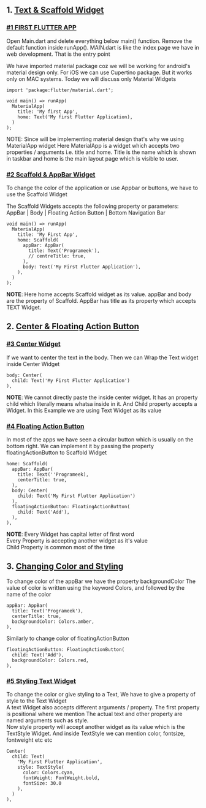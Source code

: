 ## 1. <u>Text & Scaffold Widget</u>

### <u>#1 FIRST FLUTTER APP</u>

Open Main.dart and delete everything below main() function. Remove the default function inside runApp(). MAIN.dart is like the index page we have in web development. That is the entry point

We have imported material package coz we will be working for android's material design only. For iOS we can use Cupertino package. But it works only on MAC systems. Today we will discuss only Material Widgets

```
import 'package:flutter/material.dart';

void main() => runApp(
  MaterialApp(
    title: 'My first App',
    home: Text('My first Flutter Application),
  )
);
```

NOTE: Since will be implementing material design that's why we using MaterialApp widget Here MaterialApp is a widget which accepts two properties / arguments i.e. title and home. Title is the name which is shown in taskbar and home is the main layout page which is visible to user.

### <u>#2 Scaffold & AppBar Widget</u>

To change the color of the application or use Appbar or buttons, we have to use the Scaffold Widget

The Scaffold Widgets accepts the following property or parameters:  
AppBar | Body | Floating Action Button | Bottom Navigation Bar

```
void main() => runApp(
  MaterialApp(
    title: 'My First App',
    home: Scaffold(
      appBar: AppBar(
        title: Text('Programeek'),
        // centreTitle: true,
      ),
      body: Text('My First Flutter Application'),
    ),
  )
);
```

**NOTE**: Here home accepts Scaffold widget as its value. appBar and body are the property of Scaffold. AppBar has title as its property which accepts TEXT Widget.

## 2. <u>Center & Floating Action Button</u>

### <u>#3 Center Widget</u>

If we want to center the text in the body. Then we can Wrap the Text widget inside Center Widget

```
body: Center(
  child: Text('My First Flutter Application')
),
```

**NOTE**: We cannot directly paste the inside center widget. It has an property child which literally means whatsa inside in it. And Child property accepts a Widget. In this Example we are using Text Widget as its value

### <u>#4 Floating Action Button</u>

In most of the apps we have seen a circular button which is usually on the bottom right. We can implement it by passing the property floatingActionButton to Scaffold Widget

```
home: Scaffold(
  appBar: AppBar(
    title: Text(''Programeek),
    centerTitle: true,
  ),
  body: Center(
    child: Text('My First Flutter Application')
  ),
  floatingActionButton: FloatingActionButton(
    child: Text('Add'),
  ),
),
```

**NOTE**: Every Widget has capital letter of first word  
Every Property is accepting another widget as it's value  
Child Property is common most of the time

## 3. <u>Changing Color and Styling</u>

To change color of the appBar we have the property backgroundColor The value of color is written using the keyword Colors, and followed by the name of the color

```
appBar: AppBar(
  title: Text('Programeek'),
  centerTitle: true,
  backgroundColor: Colors.amber,
),
```

Similarly to change color of floatingActionButton

```
floatingActionButton: FloatingActionButton(
  child: Text('Add'),
  backgroundColor: Colors.red,
),
```

### <u>#5 Styling Text Widget</u>

To change the color or give styling to a Text, We have to give a property of style to the Text Widget  
A text Widget also accepts different arguments / property. The first property is positional where we mention The actual text and other property are named arguments such as style.  
Now style property will accept another widget as its value which is the TextStyle Widget. And inside TextStyle we can mention color, fontsize, fontweight etc etc

```
Center(
  child: Text(
    'My First Flutter Application',
    style: TextStyle(
      color: Colors.cyan,
      fontWeight: FontWeight.bold,
      fontSize: 30.0
    ),
  )
),
```
